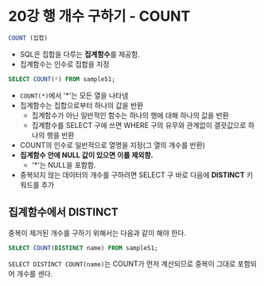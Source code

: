 # 20강 행 개수 구하기 - COUNT

```sql
COUNT (집합)
```

- SQL은 집합을 다루는 **집계함수**를 제공함.
- 집계함수는 인수로 집합을 지정

```sql
SELECT COUNT(*) FROM sample51;
```

- `COUNT(*)`에서 '*'는 모든 열을 나타냄
- 집계함수는 집합으로부터 하나의 값을 반환
    - 집계함수가 아닌 일반적인 함수는 하나의 행에 대해 하나의 값을 반환
    - 집계함수를 SELECT 구에 쓰면 WHERE 구의 유무와 관계없이 결괏값으로 하나의 행을 반환
- COUNT의 인수로 일반적으로 열명을 지정(그 열의 개수를 반환)
- **집계함수 안에 NULL 값이 있으면 이를 제외함.**
    - '*'는 NULL을 포함함.
- 중복되지 않는 데이터의 개수를 구하려면 SELECT 구 바로 다음에 **DISTINCT** 키워드를 추가

## 집계함수에서 DISTINCT
중복이 제거된 개수를 구하기 위해서는 다음과 같이 해야 한다.

```sql
SELECT COUNT(DISTINCT name) FROM sample51;
```

`SELECT DISTINCT COUNT(name)`는 COUNT가 먼저 계산되므로 중복이 그대로 포함되어 개수를 센다.
